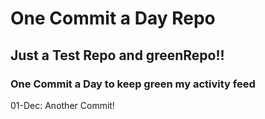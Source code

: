 # One Commit a Day Repo
## Just a Test Repo and greenRepo!!
### One Commit a Day to keep green my activity feed 

01-Dec: Another Commit!